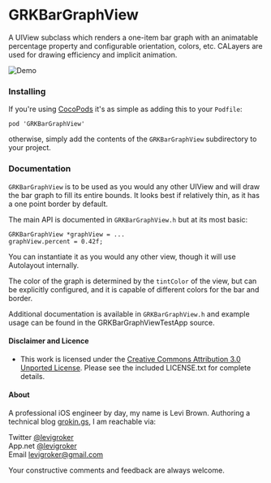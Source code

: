 GRKBarGraphView
===========
A UIView subclass which renders a one-item bar graph with an animatable percentage
property and configurable orientation, colors, etc. CALayers are used for drawing
efficiency and implicit animation.

![Demo](ReadmeAssets/Demo.gif)  

### Installing

If you're using [CocoPods](http://cocopods.org) it's as simple as adding this to your `Podfile`:

	pod 'GRKBarGraphView'

otherwise, simply add the contents of the `GRKBarGraphView` subdirectory to your project.

### Documentation

`GRKBarGraphView` is to be used as you would any other UIView and will draw the bar graph
to fill its entire bounds. It looks best if relatively thin, as it has a one point border
by default.

The main API is documented in `GRKBarGraphView.h` but at its most basic:

	GRKBarGraphView *graphView = ...
	graphView.percent = 0.42f;

You can instantiate it as you would any other view, though it will use Autolayout
internally.

The color of the graph is determined by the `tintColor` of the view, but can be explicitly
configured, and it is capable of different colors for the bar and border.

Additional documentation is available in `GRKBarGraphView.h` and example usage
can be found in the GRKBarGraphViewTestApp source.

#### Disclaimer and Licence

* This work is licensed under the [Creative Commons Attribution 3.0 Unported License](http://creativecommons.org/licenses/by/3.0/).
  Please see the included LICENSE.txt for complete details.

#### About
A professional iOS engineer by day, my name is Levi Brown. Authoring a technical blog
[grokin.gs](http://grokin.gs), I am reachable via:

Twitter [@levigroker](https://twitter.com/levigroker)  
App.net [@levigroker](https://alpha.app.net/levigroker)  
Email [levigroker@gmail.com](mailto:levigroker@gmail.com)  

Your constructive comments and feedback are always welcome.
